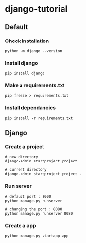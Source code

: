 # django-tutorial

## Default

### Check installation
```shell
python -m django --version
```

### Install django
```shell
pip install django
```

### Make a requirements.txt
```shell
pip freeze > requirements.txt
```

### Install dependancies
```shell
pip install -r requirements.txt
```

## Django

### Create a project
```shell
# new directory
django-admin startproject project

# current directory
django-admin startproject project .
```

### Run server
```shell
# default port : 8000
python manage.py runserver

# changing the port : 8080
python manage.py runserver 8080
```

### Create a app
```shell
python manage.py startapp app
```